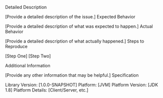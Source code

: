 

Detailed Description

[Provide a detailed description of the issue.] Expected Behavior

[Provide a detailed description of what was expected to happen.] Actual Behavior

[Provide a detailed description of what actually happened.] Steps to Reproduce

[Step One] [Step Two]

Additional Information

[Provide any other information that may be helpful.] Specification

Library Version: [1.0.0-SNAPSHOT] 
Platform: [JVM] 
Platform Version: [JDK 1.8] 
Platform Details: [Client/Server, etc.]
